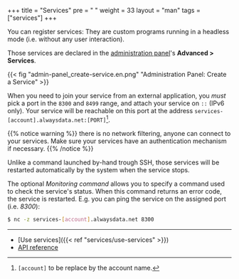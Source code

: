+++
title = "Services"
pre = "<i class='fas fa-fw fa-sitemap'></i> "
weight = 33
layout = "man"
tags = ["services"]
+++

You can register services: They are custom programs running in a headless mode (i.e. without any user interaction).

Those services are declared in the [administration panel](https://admin.alwaysdata.com)'s  **Advanced > Services**.

{{< fig "admin-panel_create-service.en.png" "Ad­mi­nis­tration Panel: Create a Service" >}}

When you need to join your service from an external application, you *must* pick a port in the `8300` and `8499` range, and attach your service on `::` (IPv6 only). Your service will be reachable on this port at the address `services-[account].alwaysdata.net:[PORT]`[^1].

{{% notice warning %}}
there is no network filtering, anyone can connect to your services. Make sure your services have an authentication mechanism if necessary.
{{% /notice %}}

Unlike a command launched by-hand trough SSH, those services will be restarted automatically by the system when the service stops.

The optional *Monitoring command* allows you to specify a command used to check the service's status. When this command returns an error code, the service is restarted. E.g. you can ping the service on the assigned port (i.e. *8300*):

```sh
$ nc -z services-[account].alwaysdata.net 8300
```

---

- [Use services]({{< ref "services/use-services" >}})
- [API reference](https://api.alwaysdata.com/v1/service/doc/)

[^1]: `[account]` to be replace by the account name.

